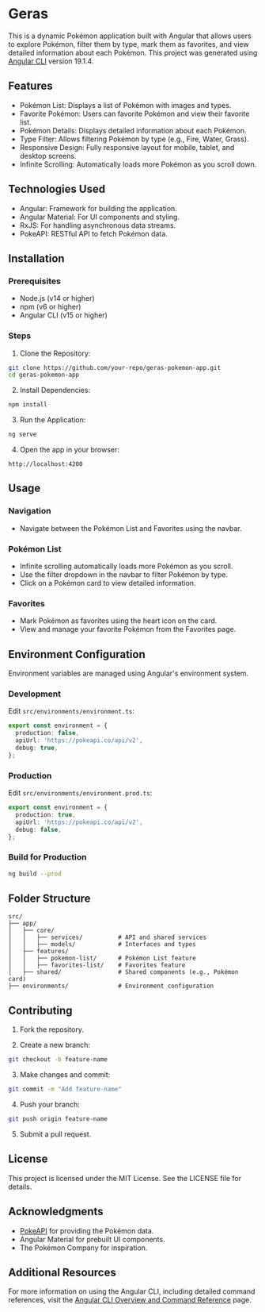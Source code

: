 # Geras

This is a dynamic Pokémon application built with Angular that allows users to explore Pokémon, filter them by type, mark them as favorites, and view detailed information about each Pokémon.
This project was generated using [Angular CLI](https://github.com/angular/angular-cli) version 19.1.4.

## Features

- Pokémon List: Displays a list of Pokémon with images and types.
- Favorite Pokémon: Users can favorite Pokémon and view their favorite list.
- Pokémon Details: Displays detailed information about each Pokémon.
- Type Filter: Allows filtering Pokémon by type (e.g., Fire, Water, Grass).
- Responsive Design: Fully responsive layout for mobile, tablet, and desktop screens.
- Infinite Scrolling: Automatically loads more Pokémon as you scroll down.

## Technologies Used

- Angular: Framework for building the application.
- Angular Material: For UI components and styling.
- RxJS: For handling asynchronous data streams.
- PokeAPI: RESTful API to fetch Pokémon data.

## Installation

### Prerequisites

- Node.js (v14 or higher)
- npm (v6 or higher)
- Angular CLI (v15 or higher)

### Steps

1. Clone the Repository:

```bash
git clone https://github.com/your-repo/geras-pokemon-app.git
cd geras-pokemon-app
```

2. Install Dependencies:

```bash
npm install
```

3. Run the Application:

```bash
ng serve
```

4. Open the app in your browser:

```text
http://localhost:4200
```

## Usage

### Navigation

- Navigate between the Pokémon List and Favorites using the navbar.

### Pokémon List

- Infinite scrolling automatically loads more Pokémon as you scroll.
- Use the filter dropdown in the navbar to filter Pokémon by type.
- Click on a Pokémon card to view detailed information.

### Favorites
- Mark Pokémon as favorites using the heart icon on the card.
- View and manage your favorite Pokémon from the Favorites page.

## Environment Configuration
Environment variables are managed using Angular's environment system.

### Development

Edit `src/environments/environment.ts`:

```typescript
export const environment = {
  production: false,
  apiUrl: 'https://pokeapi.co/api/v2',
  debug: true,
};
```

### Production
Edit `src/environments/environment.prod.ts`:

```typescript
export const environment = {
  production: true,
  apiUrl: 'https://pokeapi.co/api/v2',
  debug: false,
};
```

### Build for Production

```bash
ng build --prod
```

## Folder Structure
```text
src/
├── app/
│   ├── core/
│   │   ├── services/          # API and shared services
│   │   ├── models/            # Interfaces and types
│   ├── features/
│   │   ├── pokemon-list/      # Pokémon List feature
│   │   ├── favorites-list/    # Favorites feature
│   ├── shared/                # Shared components (e.g., Pokémon card)
├── environments/              # Environment configuration
```

## Contributing

1. Fork the repository.

2. Create a new branch:

```bash
git checkout -b feature-name
```

3. Make changes and commit:

```bash
git commit -m "Add feature-name"
```

4. Push your branch:

```bash
git push origin feature-name
```

5. Submit a pull request.

## License
This project is licensed under the MIT License. See the LICENSE file for details.

## Acknowledgments
- [PokeAPI](https://pokeapi.co/) for providing the Pokémon data.
- Angular Material for prebuilt UI components.
- The Pokémon Company for inspiration.


## Additional Resources

For more information on using the Angular CLI, including detailed command references, visit the [Angular CLI Overview and Command Reference](https://angular.dev/tools/cli) page.
